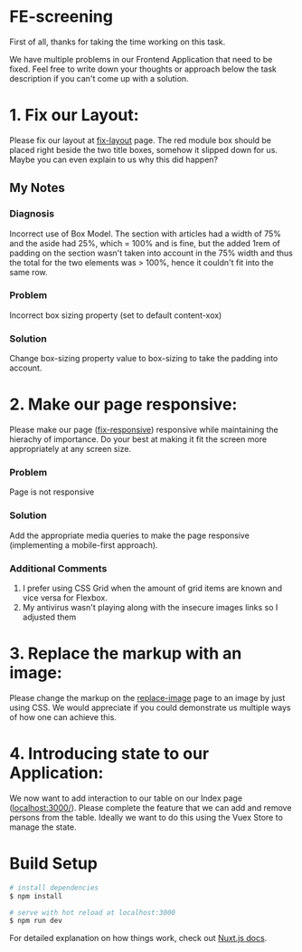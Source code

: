 # FE-screening

First of all, thanks for taking the time working on this task.

We have multiple problems in our Frontend Application that need to be fixed. Feel free to write down your thoughts or approach below the task description if you can't come up with a solution.

# 1. Fix our Layout:

Please fix our layout at [fix-layout](http://localhost:3000/fix-layout) page. The red module box should be placed right beside the two title boxes, somehow it slipped down for us. Maybe you can even explain to us why this did happen?

## My Notes

### Diagnosis
Incorrect use of Box Model. The section with articles had a width of 75% and the aside had 25%, which = 100% and is fine, but the added 1rem of padding on the section wasn't taken into account in the 75% width and thus the total for the two elements was > 100%, hence it couldn't fit into the same row. 

### Problem
Incorrect box sizing property (set to default content-xox)

### Solution
Change box-sizing property value to box-sizing to take the padding into account.


# 2. Make our page responsive:

Please make our page ([fix-responsive](http://localhost:3000/fix-responsive)) responsive while maintaining the hierachy of importance. Do your best at making it fit the screen more appropriately at any screen size.

### Problem
Page is not responsive

### Solution
Add the appropriate media queries to make the page responsive (implementing a mobile-first approach).

### Additional Comments
1. I prefer using CSS Grid when the amount of grid items are known and vice versa for Flexbox.
2. My antivirus wasn't playing along with the insecure images links so I adjusted them


# 3. Replace the markup with an image:

Please change the markup on the [replace-image](http://localhost:3000/replace-image) page to an image by just using CSS. We would appreciate if you could demonstrate us multiple ways of how one can achieve this.

# 4. Introducing state to our Application:

We now want to add interaction to our table on our Index page ([localhost:3000/](http://localhost:3000/)). Please complete the feature that we can add and remove persons from the table. Ideally we want to do this using the Vuex Store to manage the state.

# Build Setup

```bash
# install dependencies
$ npm install

# serve with hot reload at localhost:3000
$ npm run dev
```

For detailed explanation on how things work, check out [Nuxt.js docs](https://nuxtjs.org).
